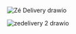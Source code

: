 ![Zé Delivery drawio](https://github.com/matheus11111119/BD.PNG/assets/143233265/7d220e98-6096-40ca-841b-1828a1e7e2bb)

![zedelivery 2 drawio](https://github.com/matheus11111119/BD.PNG/assets/143233265/91ddfc87-8e0d-4c28-b523-361cb7e144f1)

